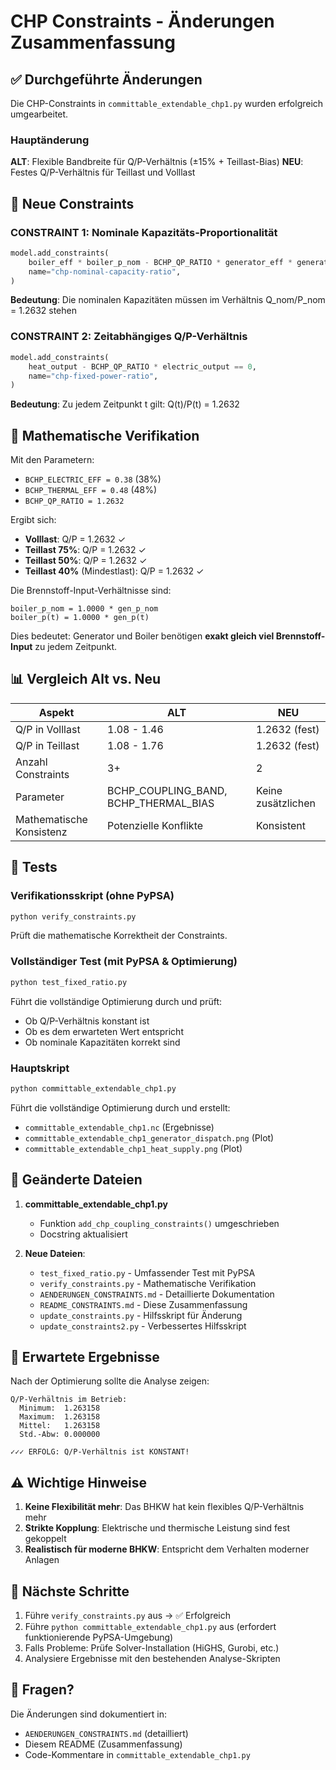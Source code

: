 # CHP Constraints - Änderungen Zusammenfassung

## ✅ Durchgeführte Änderungen

Die CHP-Constraints in `committable_extendable_chp1.py` wurden erfolgreich umgearbeitet.

### Hauptänderung

**ALT**: Flexible Bandbreite für Q/P-Verhältnis (±15% + Teillast-Bias)
**NEU**: Festes Q/P-Verhältnis für Teillast und Volllast

## 📐 Neue Constraints

### CONSTRAINT 1: Nominale Kapazitäts-Proportionalität
```python
model.add_constraints(
    boiler_eff * boiler_p_nom - BCHP_QP_RATIO * generator_eff * generator_p_nom == 0,
    name="chp-nominal-capacity-ratio",
)
```

**Bedeutung**: Die nominalen Kapazitäten müssen im Verhältnis Q_nom/P_nom = 1.2632 stehen

### CONSTRAINT 2: Zeitabhängiges Q/P-Verhältnis
```python
model.add_constraints(
    heat_output - BCHP_QP_RATIO * electric_output == 0,
    name="chp-fixed-power-ratio",
)
```

**Bedeutung**: Zu jedem Zeitpunkt t gilt: Q(t)/P(t) = 1.2632

## 🔢 Mathematische Verifikation

Mit den Parametern:
- `BCHP_ELECTRIC_EFF = 0.38` (38%)
- `BCHP_THERMAL_EFF = 0.48` (48%)
- `BCHP_QP_RATIO = 1.2632`

Ergibt sich:
- **Volllast**: Q/P = 1.2632 ✓
- **Teillast 75%**: Q/P = 1.2632 ✓
- **Teillast 50%**: Q/P = 1.2632 ✓
- **Teillast 40%** (Mindestlast): Q/P = 1.2632 ✓

Die Brennstoff-Input-Verhältnisse sind:
```
boiler_p_nom = 1.0000 * gen_p_nom
boiler_p(t) = 1.0000 * gen_p(t)
```

Dies bedeutet: Generator und Boiler benötigen **exakt gleich viel Brennstoff-Input** zu jedem Zeitpunkt.

## 📊 Vergleich Alt vs. Neu

| Aspekt | ALT | NEU |
|--------|-----|-----|
| Q/P in Volllast | 1.08 - 1.46 | 1.2632 (fest) |
| Q/P in Teillast | 1.08 - 1.76 | 1.2632 (fest) |
| Anzahl Constraints | 3+ | 2 |
| Parameter | BCHP_COUPLING_BAND, BCHP_THERMAL_BIAS | Keine zusätzlichen |
| Mathematische Konsistenz | Potenzielle Konflikte | Konsistent |

## 🧪 Tests

### Verifikationsskript (ohne PyPSA)
```bash
python verify_constraints.py
```
Prüft die mathematische Korrektheit der Constraints.

### Vollständiger Test (mit PyPSA & Optimierung)
```bash
python test_fixed_ratio.py
```
Führt die vollständige Optimierung durch und prüft:
- Ob Q/P-Verhältnis konstant ist
- Ob es dem erwarteten Wert entspricht
- Ob nominale Kapazitäten korrekt sind

### Hauptskript
```bash
python committable_extendable_chp1.py
```
Führt die vollständige Optimierung durch und erstellt:
- `committable_extendable_chp1.nc` (Ergebnisse)
- `committable_extendable_chp1_generator_dispatch.png` (Plot)
- `committable_extendable_chp1_heat_supply.png` (Plot)

## 📝 Geänderte Dateien

1. **committable_extendable_chp1.py** 
   - Funktion `add_chp_coupling_constraints()` umgeschrieben
   - Docstring aktualisiert
   
2. **Neue Dateien**:
   - `test_fixed_ratio.py` - Umfassender Test mit PyPSA
   - `verify_constraints.py` - Mathematische Verifikation
   - `AENDERUNGEN_CONSTRAINTS.md` - Detaillierte Dokumentation
   - `README_CONSTRAINTS.md` - Diese Zusammenfassung
   - `update_constraints.py` - Hilfsskript für Änderung
   - `update_constraints2.py` - Verbessertes Hilfsskript

## 🎯 Erwartete Ergebnisse

Nach der Optimierung sollte die Analyse zeigen:

```
Q/P-Verhältnis im Betrieb:
  Minimum:  1.263158
  Maximum:  1.263158
  Mittel:   1.263158
  Std.-Abw: 0.000000

✓✓✓ ERFOLG: Q/P-Verhältnis ist KONSTANT!
```

## ⚠️ Wichtige Hinweise

1. **Keine Flexibilität mehr**: Das BHKW hat kein flexibles Q/P-Verhältnis mehr
2. **Strikte Kopplung**: Elektrische und thermische Leistung sind fest gekoppelt
3. **Realistisch für moderne BHKW**: Entspricht dem Verhalten moderner Anlagen

## 🔄 Nächste Schritte

1. Führe `verify_constraints.py` aus → ✅ Erfolgreich
2. Führe `python committable_extendable_chp1.py` aus (erfordert funktionierende PyPSA-Umgebung)
3. Falls Probleme: Prüfe Solver-Installation (HiGHS, Gurobi, etc.)
4. Analysiere Ergebnisse mit den bestehenden Analyse-Skripten

## 📧 Fragen?

Die Änderungen sind dokumentiert in:
- `AENDERUNGEN_CONSTRAINTS.md` (detailliert)
- Diesem README (Zusammenfassung)
- Code-Kommentare in `committable_extendable_chp1.py`

